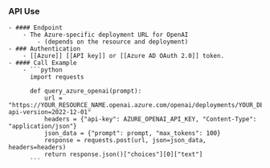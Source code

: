 ### API Use
	- #### Endpoint
		- The Azure-specific deployment URL for OpenAI
			- (depends on the resource and deployment)
	- ### Authentication
		- [[Azure]] [[API key]] or [[Azure AD OAuth 2.0]] token.
	- #### Call Example
		- ```python
		  import requests
		  
		  def query_azure_openai(prompt):
		      url = "https://YOUR_RESOURCE_NAME.openai.azure.com/openai/deployments/YOUR_DEPLOYMENT_ID/completions?api-version=2022-12-01"
		      headers = {"api-key": AZURE_OPENAI_API_KEY, "Content-Type": "application/json"}
		      json_data = {"prompt": prompt, "max_tokens": 100}
		      response = requests.post(url, json=json_data, headers=headers)
		      return response.json()["choices"][0]["text"]
		  ```